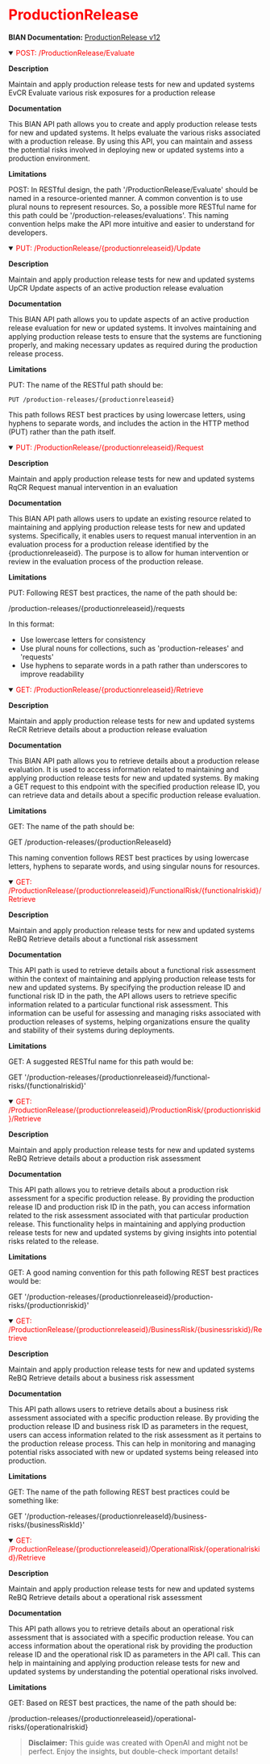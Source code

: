 <h1 style='color:red;'>ProductionRelease</h1>

**BIAN Documentation:** [ProductionRelease v12](https://app.swaggerhub.com/apis/BIAN-3/ProductionRelease/12.0.0)

<details open>
  <summary><span style='color:red;'>POST: /ProductionRelease/Evaluate</span></summary>

  **Description**

  Maintain and apply production release tests for new and updated systems EvCR Evaluate various risk exposures for a production release

  **Documentation**

  This BIAN API path allows you to create and apply production release tests for new and updated systems. It helps evaluate the various risks associated with a production release. By using this API, you can maintain and assess the potential risks involved in deploying new or updated systems into a production environment.

  **Limitations**

  POST: In RESTful design, the path '/ProductionRelease/Evaluate' should be named in a resource-oriented manner. A common convention is to use plural nouns to represent resources. So, a possible more RESTful name for this path could be '/production-releases/evaluations'. This naming convention helps make the API more intuitive and easier to understand for developers.

</details>

<details open>
  <summary><span style='color:red;'>PUT: /ProductionRelease/{productionreleaseid}/Update</span></summary>

  **Description**

  Maintain and apply production release tests for new and updated systems UpCR Update aspects of an active production release evaluation

  **Documentation**

  This BIAN API path allows you to update aspects of an active production release evaluation for new or updated systems. It involves maintaining and applying production release tests to ensure that the systems are functioning properly, and making necessary updates as required during the production release process.

  **Limitations**

  PUT: The name of the RESTful path should be:

```text
PUT /production-releases/{productionreleaseid}
``` 

This path follows REST best practices by using lowercase letters, using hyphens to separate words, and includes the action in the HTTP method (PUT) rather than the path itself.

</details>

<details open>
  <summary><span style='color:red;'>PUT: /ProductionRelease/{productionreleaseid}/Request</span></summary>

  **Description**

  Maintain and apply production release tests for new and updated systems RqCR Request manual intervention in an evaluation

  **Documentation**

  This BIAN API path allows users to update an existing resource related to maintaining and applying production release tests for new and updated systems. Specifically, it enables users to request manual intervention in an evaluation process for a production release identified by the {productionreleaseid}. The purpose is to allow for human intervention or review in the evaluation process of the production release.

  **Limitations**

  PUT: Following REST best practices, the name of the path should be:

/production-releases/{productionreleaseid}/requests

In this format:
- Use lowercase letters for consistency
- Use plural nouns for collections, such as 'production-releases' and 'requests'
- Use hyphens to separate words in a path rather than underscores to improve readability

</details>

<details open>
  <summary><span style='color:red;'>GET: /ProductionRelease/{productionreleaseid}/Retrieve</span></summary>

  **Description**

  Maintain and apply production release tests for new and updated systems ReCR Retrieve details about a production release evaluation

  **Documentation**

  This BIAN API path allows you to retrieve details about a production release evaluation. It is used to access information related to maintaining and applying production release tests for new and updated systems. By making a GET request to this endpoint with the specified production release ID, you can retrieve data and details about a specific production release evaluation.

  **Limitations**

  GET: The name of the path should be: 

GET /production-releases/{productionReleaseId} 

This naming convention follows REST best practices by using lowercase letters, hyphens to separate words, and using singular nouns for resources.

</details>

<details open>
  <summary><span style='color:red;'>GET: /ProductionRelease/{productionreleaseid}/FunctionalRisk/{functionalriskid}/Retrieve</span></summary>

  **Description**

  Maintain and apply production release tests for new and updated systems ReBQ Retrieve details about a functional risk assessment

  **Documentation**

  This API path is used to retrieve details about a functional risk assessment within the context of maintaining and applying production release tests for new and updated systems. By specifying the production release ID and functional risk ID in the path, the API allows users to retrieve specific information related to a particular functional risk assessment. This information can be useful for assessing and managing risks associated with production releases of systems, helping organizations ensure the quality and stability of their systems during deployments.

  **Limitations**

  GET: A suggested RESTful name for this path would be: 

GET '/production-releases/{productionreleaseid}/functional-risks/{functionalriskid}'

</details>

<details open>
  <summary><span style='color:red;'>GET: /ProductionRelease/{productionreleaseid}/ProductionRisk/{productionriskid}/Retrieve</span></summary>

  **Description**

  Maintain and apply production release tests for new and updated systems ReBQ Retrieve details about a production risk assessment

  **Documentation**

  This API path allows you to retrieve details about a production risk assessment for a specific production release. By providing the production release ID and production risk ID in the path, you can access information related to the risk assessment associated with that particular production release. This functionality helps in maintaining and applying production release tests for new and updated systems by giving insights into potential risks related to the release.

  **Limitations**

  GET: A good naming convention for this path following REST best practices would be:

GET '/production-releases/{productionreleaseid}/production-risks/{productionriskid}'

</details>

<details open>
  <summary><span style='color:red;'>GET: /ProductionRelease/{productionreleaseid}/BusinessRisk/{businessriskid}/Retrieve</span></summary>

  **Description**

  Maintain and apply production release tests for new and updated systems ReBQ Retrieve details about a business risk assessment

  **Documentation**

  This API path allows users to retrieve details about a business risk assessment associated with a specific production release. By providing the production release ID and business risk ID as parameters in the request, users can access information related to the risk assessment as it pertains to the production release process. This can help in monitoring and managing potential risks associated with new or updated systems being released into production.

  **Limitations**

  GET: The name of the path following REST best practices could be something like:

GET '/production-releases/{productionreleaseId}/business-risks/{businessRiskId}'

</details>

<details open>
  <summary><span style='color:red;'>GET: /ProductionRelease/{productionreleaseid}/OperationalRisk/{operationalriskid}/Retrieve</span></summary>

  **Description**

  Maintain and apply production release tests for new and updated systems ReBQ Retrieve details about a operational risk assessment

  **Documentation**

  This API path allows you to retrieve details about an operational risk assessment that is associated with a specific production release. You can access information about the operational risk by providing the production release ID and the operational risk ID as parameters in the API call. This can help in maintaining and applying production release tests for new and updated systems by understanding the potential operational risks involved.

  **Limitations**

  GET: Based on REST best practices, the name of the path should be:

/production-releases/{productionreleaseid}/operational-risks/{operationalriskid}

</details>

> **Disclaimer:** This guide was created with OpenAI and might not be perfect. Enjoy the insights, but double-check important details!
